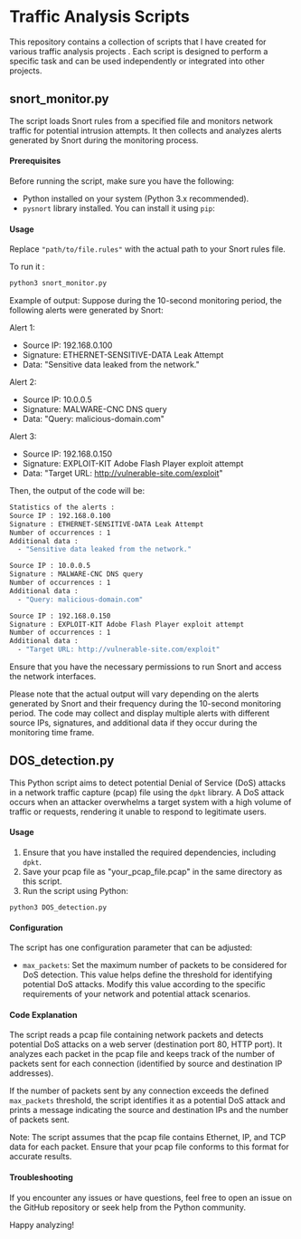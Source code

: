 # Traffic Analysis Scripts
This repository contains a collection of scripts that I have created for various traffic analysis projects . Each script is designed to perform a specific task and can be used independently or integrated into other projects.

## snort_monitor.py

The script loads Snort rules from a specified file and monitors network traffic for potential intrusion attempts. It then collects and analyzes alerts generated by Snort during the monitoring process.

#### Prerequisites

Before running the script, make sure you have the following:

- Python installed on your system (Python 3.x recommended).
- `pysnort` library installed. You can install it using `pip`:

#### Usage

Replace `"path/to/file.rules"` with the actual path to your Snort rules file.

To run it :
```bash
python3 snort_monitor.py
```
Example of output:
Suppose during the 10-second monitoring period, the following alerts were generated by Snort:

Alert 1:
* Source IP: 192.168.0.100
* Signature: ETHERNET-SENSITIVE-DATA Leak Attempt
* Data: "Sensitive data leaked from the network."

Alert 2:
* Source IP: 10.0.0.5
* Signature: MALWARE-CNC DNS query
* Data: "Query: malicious-domain.com"

Alert 3:
* Source IP: 192.168.0.150
* Signature: EXPLOIT-KIT Adobe Flash Player exploit attempt
* Data: "Target URL: http://vulnerable-site.com/exploit"

Then, the output of the code will be:
```bash
Statistics of the alerts :
Source IP : 192.168.0.100
Signature : ETHERNET-SENSITIVE-DATA Leak Attempt
Number of occurrences : 1
Additional data :
  - "Sensitive data leaked from the network."

Source IP : 10.0.0.5
Signature : MALWARE-CNC DNS query
Number of occurrences : 1
Additional data :
  - "Query: malicious-domain.com"

Source IP : 192.168.0.150
Signature : EXPLOIT-KIT Adobe Flash Player exploit attempt
Number of occurrences : 1
Additional data :
  - "Target URL: http://vulnerable-site.com/exploit"
```

Ensure that you have the necessary permissions to run Snort and access the network interfaces.

Please note that the actual output will vary depending on the alerts generated by Snort and their frequency during the 10-second monitoring period. The code may collect and display multiple alerts with different source IPs, signatures, and additional data if they occur during the monitoring time frame.

## DOS_detection.py

This Python script aims to detect potential Denial of Service (DoS) attacks in a network traffic capture (pcap) file using the `dpkt` library. A DoS attack occurs when an attacker overwhelms a target system with a high volume of traffic or requests, rendering it unable to respond to legitimate users.

#### Usage

1. Ensure that you have installed the required dependencies, including `dpkt`.
2. Save your pcap file as "your_pcap_file.pcap" in the same directory as this script.
3. Run the script using Python:

```
python3 DOS_detection.py
```

#### Configuration

The script has one configuration parameter that can be adjusted:

- `max_packets`: Set the maximum number of packets to be considered for DoS detection. This value helps define the threshold for identifying potential DoS attacks. Modify this value according to the specific requirements of your network and potential attack scenarios.

#### Code Explanation

The script reads a pcap file containing network packets and detects potential DoS attacks on a web server (destination port 80, HTTP port). It analyzes each packet in the pcap file and keeps track of the number of packets sent for each connection (identified by source and destination IP addresses).

If the number of packets sent by any connection exceeds the defined `max_packets` threshold, the script identifies it as a potential DoS attack and prints a message indicating the source and destination IPs and the number of packets sent.

Note: The script assumes that the pcap file contains Ethernet, IP, and TCP data for each packet. Ensure that your pcap file conforms to this format for accurate results.

#### Troubleshooting

If you encounter any issues or have questions, feel free to open an issue on the GitHub repository or seek help from the Python community.

Happy analyzing!
